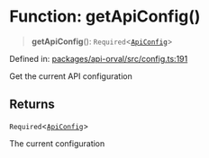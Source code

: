 # Function: getApiConfig()

> **getApiConfig**(): `Required`\<[`ApiConfig`](../interfaces/ApiConfig.md)\>

Defined in: [packages/api-orval/src/config.ts:191](https://github.com/the-inconvenience-store/mono-example/blob/d567288f2dff3ffa4a2fdf7eb46acac0b7cd0929/packages/api-orval/src/config.ts#L191)

Get the current API configuration

## Returns

`Required`\<[`ApiConfig`](../interfaces/ApiConfig.md)\>

The current configuration
